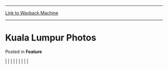 
---
[Link to Wayback Machine](https://web.archive.org/web/20171029105230/https://magic.wizards.com/en/articles/archive/feature/kuala-lumpur-photos-2000-01-01-0)

[_metadata_:generator]:- "Drupal 7 (http://drupal.org)"
[_metadata_:node]:- "963436"
[_metadata_:publish_date]:- "2000-01-01"
[_metadata_:source]:- "div-main-content"
[_metadata_:title]:- "Kuala Lumpur Photos"
[_metadata_:wayback_capture_timestamp]:- "2017-10-29 10:52:30"
[_metadata_:wayback_raw_url]:- "https://web.archive.org/web/20171029105230id_/https://magic.wizards.com/en/articles/archive/feature/kuala-lumpur-photos-2000-01-01-0"
[_metadata_:wayback_url]:- "https://magic.wizards.com/en/articles/archive/feature/kuala-lumpur-photos-2000-01-01-0"
---


Kuala Lumpur Photos
===================



 Posted in **Feature**














|
|  |
|  |  |
|  |  |







